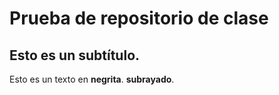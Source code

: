 # Prueba de repositorio de clase 
## Esto es un subtítulo.

Esto es un texto en **negrita**.
__subrayado__.